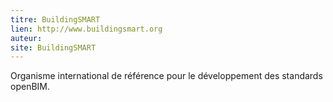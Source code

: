 ```yaml
---
titre: BuildingSMART
lien: http://www.buildingsmart.org
auteur: 
site: BuildingSMART
---
```


Organisme international de référence pour le développement des standards openBIM.